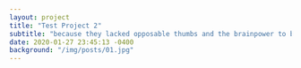 ```yaml
---
layout: project
title: "Test Project 2"
subtitle: "because they lacked opposable thumbs and the brainpower to build a space program."
date: 2020-01-27 23:45:13 -0400
background: "/img/posts/01.jpg"
---
```

